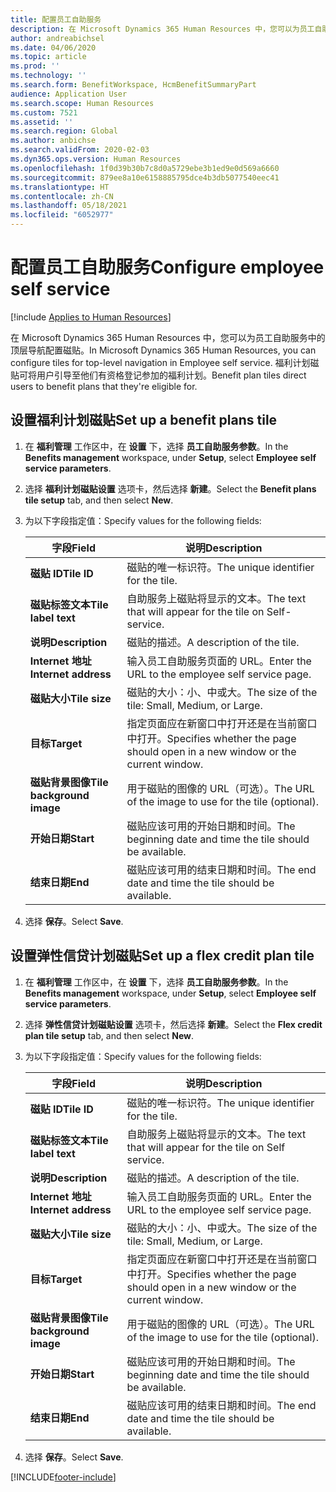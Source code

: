 ```yaml
---
title: 配置员工自助服务
description: 在 Microsoft Dynamics 365 Human Resources 中，您可以为员工自助服务中的顶层导航配置磁贴。
author: andreabichsel
ms.date: 04/06/2020
ms.topic: article
ms.prod: ''
ms.technology: ''
ms.search.form: BenefitWorkspace, HcmBenefitSummaryPart
audience: Application User
ms.search.scope: Human Resources
ms.custom: 7521
ms.assetid: ''
ms.search.region: Global
ms.author: anbichse
ms.search.validFrom: 2020-02-03
ms.dyn365.ops.version: Human Resources
ms.openlocfilehash: 1f0d39b30b7c8d0a5729ebe3b1ed9e0d569a6660
ms.sourcegitcommit: 879ee8a10e6158885795dce4b3db5077540eec41
ms.translationtype: HT
ms.contentlocale: zh-CN
ms.lasthandoff: 05/18/2021
ms.locfileid: "6052977"
---
```

# <a name="configure-employee-self-service"></a><span data-ttu-id="585ec-103">配置员工自助服务</span><span class="sxs-lookup"><span data-stu-id="585ec-103">Configure employee self service</span></span>

[!include [Applies to Human Resources](../includes/applies-to-hr.md)]

<span data-ttu-id="585ec-104">在 Microsoft Dynamics 365 Human Resources 中，您可以为员工自助服务中的顶层导航配置磁贴。</span><span class="sxs-lookup"><span data-stu-id="585ec-104">In Microsoft Dynamics 365 Human Resources, you can configure tiles for top-level navigation in Employee self service.</span></span> <span data-ttu-id="585ec-105">福利计划磁贴可将用户引导至他们有资格登记参加的福利计划。</span><span class="sxs-lookup"><span data-stu-id="585ec-105">Benefit plan tiles direct users to benefit plans that they're eligible for.</span></span>

## <a name="set-up-a-benefit-plans-tile"></a><span data-ttu-id="585ec-106">设置福利计划磁贴</span><span class="sxs-lookup"><span data-stu-id="585ec-106">Set up a benefit plans tile</span></span>

1. <span data-ttu-id="585ec-107">在 **福利管理** 工作区中，在 **设置** 下，选择 **员工自助服务参数**。</span><span class="sxs-lookup"><span data-stu-id="585ec-107">In the **Benefits management** workspace, under **Setup**, select **Employee self service parameters**.</span></span>

2. <span data-ttu-id="585ec-108">选择 **福利计划磁贴设置** 选项卡，然后选择 **新建**。</span><span class="sxs-lookup"><span data-stu-id="585ec-108">Select the **Benefit plans tile setup** tab, and then select **New**.</span></span>

3. <span data-ttu-id="585ec-109">为以下字段指定值：</span><span class="sxs-lookup"><span data-stu-id="585ec-109">Specify values for the following fields:</span></span>

   | <span data-ttu-id="585ec-110">字段</span><span class="sxs-lookup"><span data-stu-id="585ec-110">Field</span></span> | <span data-ttu-id="585ec-111">说明</span><span class="sxs-lookup"><span data-stu-id="585ec-111">Description</span></span> |
   | --- | --- |
   | <span data-ttu-id="585ec-112">**磁贴 ID**</span><span class="sxs-lookup"><span data-stu-id="585ec-112">**Tile ID**</span></span> | <span data-ttu-id="585ec-113">磁贴的唯一标识符。</span><span class="sxs-lookup"><span data-stu-id="585ec-113">The unique identifier for the tile.</span></span> |
   | <span data-ttu-id="585ec-114">**磁贴标签文本**</span><span class="sxs-lookup"><span data-stu-id="585ec-114">**Tile label text**</span></span> | <span data-ttu-id="585ec-115">自助服务上磁贴将显示的文本。</span><span class="sxs-lookup"><span data-stu-id="585ec-115">The text that will appear for the tile on Self-service.</span></span> |
   | <span data-ttu-id="585ec-116">**说明**</span><span class="sxs-lookup"><span data-stu-id="585ec-116">**Description**</span></span> | <span data-ttu-id="585ec-117">磁贴的描述。</span><span class="sxs-lookup"><span data-stu-id="585ec-117">A description of the tile.</span></span> |
   | <span data-ttu-id="585ec-118">**Internet 地址**</span><span class="sxs-lookup"><span data-stu-id="585ec-118">**Internet address**</span></span> | <span data-ttu-id="585ec-119">输入员工自助服务页面的 URL。</span><span class="sxs-lookup"><span data-stu-id="585ec-119">Enter the URL to the employee self service page.</span></span> |
   | <span data-ttu-id="585ec-120">**磁贴大小**</span><span class="sxs-lookup"><span data-stu-id="585ec-120">**Tile size**</span></span> | <span data-ttu-id="585ec-121">磁贴的大小：小、中或大。</span><span class="sxs-lookup"><span data-stu-id="585ec-121">The size of the tile: Small, Medium, or Large.</span></span> |
   | <span data-ttu-id="585ec-122">**目标**</span><span class="sxs-lookup"><span data-stu-id="585ec-122">**Target**</span></span> | <span data-ttu-id="585ec-123">指定页面应在新窗口中打开还是在当前窗口中打开。</span><span class="sxs-lookup"><span data-stu-id="585ec-123">Specifies whether the page should open in a new window or the current window.</span></span> |
   | <span data-ttu-id="585ec-124">**磁贴背景图像**</span><span class="sxs-lookup"><span data-stu-id="585ec-124">**Tile background image**</span></span> | <span data-ttu-id="585ec-125">用于磁贴的图像的 URL（可选）。</span><span class="sxs-lookup"><span data-stu-id="585ec-125">The URL of the image to use for the tile (optional).</span></span> |
   | <span data-ttu-id="585ec-126">**开始日期**</span><span class="sxs-lookup"><span data-stu-id="585ec-126">**Start**</span></span> | <span data-ttu-id="585ec-127">磁贴应该可用的开始日期和时间。</span><span class="sxs-lookup"><span data-stu-id="585ec-127">The beginning date and time the tile should be available.</span></span> |
   | <span data-ttu-id="585ec-128">**结束日期**</span><span class="sxs-lookup"><span data-stu-id="585ec-128">**End**</span></span> | <span data-ttu-id="585ec-129">磁贴应该可用的结束日期和时间。</span><span class="sxs-lookup"><span data-stu-id="585ec-129">The end date and time the tile should be available.</span></span> |

4. <span data-ttu-id="585ec-130">选择 **保存**。</span><span class="sxs-lookup"><span data-stu-id="585ec-130">Select **Save**.</span></span>

## <a name="set-up-a-flex-credit-plan-tile"></a><span data-ttu-id="585ec-131">设置弹性信贷计划磁贴</span><span class="sxs-lookup"><span data-stu-id="585ec-131">Set up a flex credit plan tile</span></span>

1. <span data-ttu-id="585ec-132">在 **福利管理** 工作区中，在 **设置** 下，选择 **员工自助服务参数**。</span><span class="sxs-lookup"><span data-stu-id="585ec-132">In the **Benefits management** workspace, under **Setup**, select **Employee self service parameters**.</span></span>

2. <span data-ttu-id="585ec-133">选择 **弹性信贷计划磁贴设置** 选项卡，然后选择 **新建**。</span><span class="sxs-lookup"><span data-stu-id="585ec-133">Select the **Flex credit plan tile setup** tab, and then select **New**.</span></span>

3. <span data-ttu-id="585ec-134">为以下字段指定值：</span><span class="sxs-lookup"><span data-stu-id="585ec-134">Specify values for the following fields:</span></span>

   | <span data-ttu-id="585ec-135">字段</span><span class="sxs-lookup"><span data-stu-id="585ec-135">Field</span></span> | <span data-ttu-id="585ec-136">说明</span><span class="sxs-lookup"><span data-stu-id="585ec-136">Description</span></span> |
   | --- | --- |
   | <span data-ttu-id="585ec-137">**磁贴 ID**</span><span class="sxs-lookup"><span data-stu-id="585ec-137">**Tile ID**</span></span> | <span data-ttu-id="585ec-138">磁贴的唯一标识符。</span><span class="sxs-lookup"><span data-stu-id="585ec-138">The unique identifier for the tile.</span></span> |
   | <span data-ttu-id="585ec-139">**磁贴标签文本**</span><span class="sxs-lookup"><span data-stu-id="585ec-139">**Tile label text**</span></span> | <span data-ttu-id="585ec-140">自助服务上磁贴将显示的文本。</span><span class="sxs-lookup"><span data-stu-id="585ec-140">The text that will appear for the tile on Self service.</span></span> |
   | <span data-ttu-id="585ec-141">**说明**</span><span class="sxs-lookup"><span data-stu-id="585ec-141">**Description**</span></span> | <span data-ttu-id="585ec-142">磁贴的描述。</span><span class="sxs-lookup"><span data-stu-id="585ec-142">A description of the tile.</span></span> |
   | <span data-ttu-id="585ec-143">**Internet 地址**</span><span class="sxs-lookup"><span data-stu-id="585ec-143">**Internet address**</span></span> | <span data-ttu-id="585ec-144">输入员工自助服务页面的 URL。</span><span class="sxs-lookup"><span data-stu-id="585ec-144">Enter the URL to the employee self service page.</span></span> |
   | <span data-ttu-id="585ec-145">**磁贴大小**</span><span class="sxs-lookup"><span data-stu-id="585ec-145">**Tile size**</span></span> | <span data-ttu-id="585ec-146">磁贴的大小：小、中或大。</span><span class="sxs-lookup"><span data-stu-id="585ec-146">The size of the tile: Small, Medium, or Large.</span></span> |
   | <span data-ttu-id="585ec-147">**目标**</span><span class="sxs-lookup"><span data-stu-id="585ec-147">**Target**</span></span> | <span data-ttu-id="585ec-148">指定页面应在新窗口中打开还是在当前窗口中打开。</span><span class="sxs-lookup"><span data-stu-id="585ec-148">Specifies whether the page should open in a new window or the current window.</span></span> |
   | <span data-ttu-id="585ec-149">**磁贴背景图像**</span><span class="sxs-lookup"><span data-stu-id="585ec-149">**Tile background image**</span></span> | <span data-ttu-id="585ec-150">用于磁贴的图像的 URL（可选）。</span><span class="sxs-lookup"><span data-stu-id="585ec-150">The URL of the image to use for the tile (optional).</span></span> |
   | <span data-ttu-id="585ec-151">**开始日期**</span><span class="sxs-lookup"><span data-stu-id="585ec-151">**Start**</span></span> | <span data-ttu-id="585ec-152">磁贴应该可用的开始日期和时间。</span><span class="sxs-lookup"><span data-stu-id="585ec-152">The beginning date and time the tile should be available.</span></span> |
   | <span data-ttu-id="585ec-153">**结束日期**</span><span class="sxs-lookup"><span data-stu-id="585ec-153">**End**</span></span> | <span data-ttu-id="585ec-154">磁贴应该可用的结束日期和时间。</span><span class="sxs-lookup"><span data-stu-id="585ec-154">The end date and time the tile should be available.</span></span> |

4. <span data-ttu-id="585ec-155">选择 **保存**。</span><span class="sxs-lookup"><span data-stu-id="585ec-155">Select **Save**.</span></span>


[!INCLUDE[footer-include](../includes/footer-banner.md)]